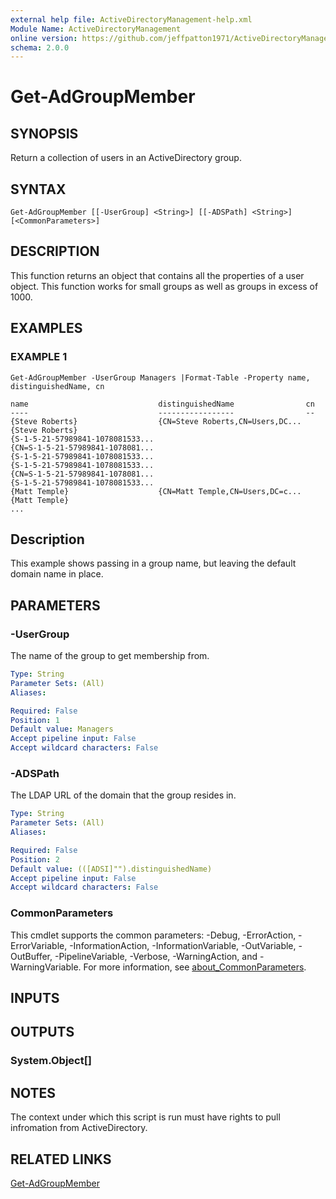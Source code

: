 ```yaml
---
external help file: ActiveDirectoryManagement-help.xml
Module Name: ActiveDirectoryManagement
online version: https://github.com/jeffpatton1971/ActiveDirectoryManagement/blob/1.1.0/docs/Get-AdGroupMember.md
schema: 2.0.0
---
```


# Get-AdGroupMember

## SYNOPSIS
Return a collection of users in an ActiveDirectory group.

## SYNTAX

```
Get-AdGroupMember [[-UserGroup] <String>] [[-ADSPath] <String>] [<CommonParameters>]
```

## DESCRIPTION
This function returns an object that contains all the properties of a user object.
This function
works for small groups as well as groups in excess of 1000.

## EXAMPLES

### EXAMPLE 1
```
Get-AdGroupMember -UserGroup Managers |Format-Table -Property name, distinguishedName, cn

name                             distinguishedName                cn
----                             -----------------                --
{Steve Roberts}                  {CN=Steve Roberts,CN=Users,DC...
{Steve Roberts}
{S-1-5-21-57989841-1078081533...
{CN=S-1-5-21-57989841-1078081...
{S-1-5-21-57989841-1078081533...
{S-1-5-21-57989841-1078081533...
{CN=S-1-5-21-57989841-1078081...
{S-1-5-21-57989841-1078081533...
{Matt Temple}                    {CN=Matt Temple,CN=Users,DC=c...
{Matt Temple}
...
```

Description
-----------
This example shows passing in a group name, but leaving the default domain name in place.

## PARAMETERS

### -UserGroup
The name of the group to get membership from.

```yaml
Type: String
Parameter Sets: (All)
Aliases:

Required: False
Position: 1
Default value: Managers
Accept pipeline input: False
Accept wildcard characters: False
```

### -ADSPath
The LDAP URL of the domain that the group resides in.

```yaml
Type: String
Parameter Sets: (All)
Aliases:

Required: False
Position: 2
Default value: (([ADSI]"").distinguishedName)
Accept pipeline input: False
Accept wildcard characters: False
```

### CommonParameters
This cmdlet supports the common parameters: -Debug, -ErrorAction, -ErrorVariable, -InformationAction, -InformationVariable, -OutVariable, -OutBuffer, -PipelineVariable, -Verbose, -WarningAction, and -WarningVariable. For more information, see [about_CommonParameters](http://go.microsoft.com/fwlink/?LinkID=113216).

## INPUTS

## OUTPUTS

### System.Object[]
## NOTES
The context under which this script is run must have rights to pull infromation from ActiveDirectory.

## RELATED LINKS

[Get-AdGroupMember](https://github.com/jeffpatton1971/ActiveDirectoryManagement/blob/1.1.0/docs/Get-AdGroupMember.md)

